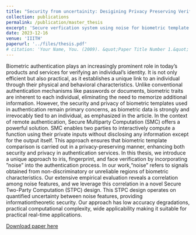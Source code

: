 ```yaml
---
title: "Security from uncertainity: Desigining Privacy Preserving Verification Methods using Noise"
collection: publications
permalink: /publication/master_thesis
excerpt: 'Secure verfication system using noise for biometric template protection'
date: 2023-12-16
venue: 'IIITH'
paperurl: '../files/thesis.pdf'
# citation: 'Your Name, You. (2009). &quot;Paper Title Number 1.&quot; <i>Journal 1</i>. 1(1).'
---
```

Biometric authentication plays an increasingly prominent role in today’s products and services for verifying an individual’s identity. It is not only efficient but also practical, as it establishes a unique link to an individual through their physical and behavioral characteristics. Unlike conventional authentication mechanisms like passwords or documents, biometric traits are inherent to each individual, eliminating the need to memorize additional information. However, the security and privacy of biometric templates used in authentication remain primary concerns, as biometric data is strongly and irrevocably tied to an individual, as emphasized in the article. In the context of remote authentication, Secure Multiparty Computation (SMC) offers a powerful solution. SMC enables two parties to interactively compute a function using their private inputs without disclosing any information except for the output itself. This approach ensures that biometric template comparison is carried out in a privacy-preserving manner, enhancing both security and privacy in authentication services. In this thesis, we introduce a unique approach to iris, fingerprint, and face verification by incorporating ”noise” into the authentication process. In our work,“noise” refers to signals obtained from non-discriminatory or unreliable regions of biometric characteristics. Our extensive empirical evaluation reveals a correlation among noise features, and we leverage this correlation in a novel Secure Two-Party Computation (STPC) design. This STPC design operates on quantified uncertainty between noise features, providing informationtheoretic security. Our approach has low accuracy degradations, practical computational complexity, wide applicability making it suitable for practical real-time applications.

[Download paper here](../files/thesis.pdf)
<!-- 
Recommended citation: Your Name, You. (2009). "Paper Title Number 1." <i>Journal 1</i>. 1(1). -->